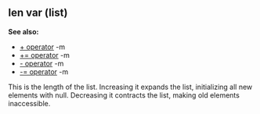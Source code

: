 ## len var (list)
**See also:**
*   [+ operator](/ref/operator/+.md) -m
*   [+= operator](/ref/operator/+=.md) -m
*   [- operator](/ref/operator/-.md) -m
*   [-= operator](/ref/operator/-=.md) -m

This is the length of the list. Increasing it expands the list,
initializing all new elements with null. Decreasing it contracts the
list, making old elements inaccessible.
